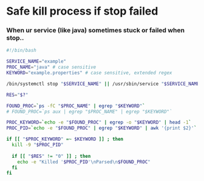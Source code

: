 # Safe kill process if stop failed

### When ur service (like java) sometimes stuck or failed when stop..

```bash
#!/bin/bash

SERVICE_NAME="example"
PROC_NAME="java" # case sensitive
KEYWORD="example.properties" # case sensitive, extended regex

/bin/systemctl stop "$SERVICE_NAME" || /usr/sbin/service "$SERVICE_NAME" stop

RES="$?"

FOUND_PROC=`ps -fC "$PROC_NAME" | egrep "$KEYWORD"`
# FOUND_PROC=`ps aux | egrep "$PROC_NAME" | egrep "$KEYWORD"`

PROC_KEYWORD=`echo -e "$FOUND_PROC" | egrep -o "$KEYWORD" | head -1`
PROC_PID=`echo -e "$FOUND_PROC" | egrep "$KEYWORD" | awk '{print $2}'`

if [[ "$PROC_KEYWORD" =~ $KEYWORD ]] ; then
  kill -9 "$PROC_PID"
  
  if [[ "$RES" != "0" ]] ; then
    echo -e "Killed '$PROC_PID'\nParsed\n$FOUND_PROC"
  fi
fi
```
